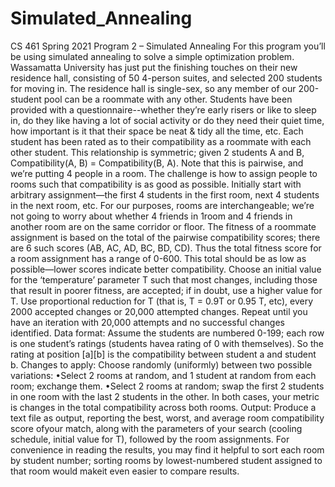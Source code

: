 # Simulated_Annealing

CS 461 Spring 2021 Program 2 – Simulated Annealing For this program you’ll be using simulated annealing to solve a simple optimization problem. Wassamatta University has just put the finishing touches on their new residence hall, consisting of 50 4-person suites, and selected 200 students for moving in. The residence hall is single-sex, so any member of our 200-student pool can be a roommate with any other. Students have been provided with a questionnaire--whether they’re early risers or like to sleep in, do they like having a lot of social activity or do they need their quiet time, how important is it that their space be neat & tidy all the time, etc. Each student has been rated as to their compatibility as a roommate with each other student. This relationship is symmetric; given 2 students A and B, Compatibility(A, B) = Compatibility(B, A). Note that this is pairwise, and we’re putting 4 people in a room. The challenge is how to assign people to rooms such that compatibility is as good as possible. Initially start with arbitrary assignment—the first 4 students in the first room, next 4 students in the next room, etc. For our purposes, rooms are interchangeable; we’re not going to worry about whether 4 friends in 1room and 4 friends in another room are on the same corridor or floor. The fitness of a roommate assignment is based on the total of the pairwise compatibility scores; there are 6 such scores (AB, AC, AD, BC, BD, CD). Thus the total fitness score for a room assignment has a range of 0-600. This total should be as low as possible—lower scores indicate better compatibility. Choose an initial value for the ‘temperature’ parameter T such that most changes, including those that result in poorer fitness, are accepted; if in doubt, use a higher value for T. Use proportional reduction for T (that is, T = 0.9T or 0.95 T, etc), every 2000 accepted changes or 20,000 attempted changes. Repeat until you have an iteration with 20,000 attempts and no successful changes identified. Data format: Assume the students are numbered 0-199; each row is one student’s ratings (students havea rating of 0 with themselves). So the rating at position [a][b] is the compatibility between student a and student b. Changes to apply: Choose randomly (uniformly) between two possible variations: •Select 2 rooms at random, and 1 student at random from each room; exchange them. •Select 2 rooms at random; swap the first 2 students in one room with the last 2 students in the other. In both cases, your metric is changes in the total compatibility across both rooms. Output: Produce a text file as output, reporting the best, worst, and average room compatibility score ofyour match, along with the parameters of your search (cooling schedule, initial value for T), followed by the room assignments. For convenience in reading the results, you may find it helpful to sort each room by student number; sorting rooms by lowest-numbered student assigned to that room would makeit even easier to compare results. 
